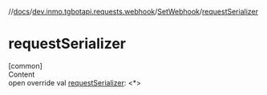 //[docs](../../../index.md)/[dev.inmo.tgbotapi.requests.webhook](../index.md)/[SetWebhook](index.md)/[requestSerializer](request-serializer.md)



# requestSerializer  
[common]  
Content  
open override val [requestSerializer](request-serializer.md): <*>  



